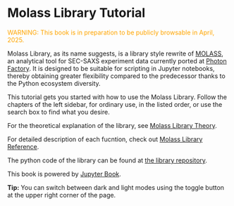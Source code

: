 # Molass Library Tutorial

<font color="orange">WARNING: This book is in preparation to be publicly browsable in April, 2025.</font>

Molass Library, as its name suggests, is a library style rewrite of [MOLASS](https://www.jstage.jst.go.jp/article/biophysico/20/1/20_e200001/_article), an analytical tool for SEC-SAXS experiment data currently ported at [Photon Factory](https://pfwww.kek.jp/saxs/MOLASS.html). It is designed to be suitable for scripting in Jupyter notebooks, thereby obtaining greater flexibility compared to the predecessor thanks to the Python ecosystem diversity.

This tutorial gets you started with how to use the Molass Library. Follow the chapters of the left sidebar, for ordinary use, in the listed order, or use the search box to find what you desire.

For the theoretical explanation of the library, see [Molass Library Theory](https://freesemt.github.io/molass-theory/).

For detailed description of each fucntion, check out [Molass Library Reference](https://freesemt.github.io/molass-reference/).

The python code of the library can be found at [the library repository](https://github.com/freesemt/molass-library).

This book is powered by [Jupyter Book](https://jupyterbook.org).

**Tip:** You can switch between dark and light modes using the toggle button at the upper right corner of the page.